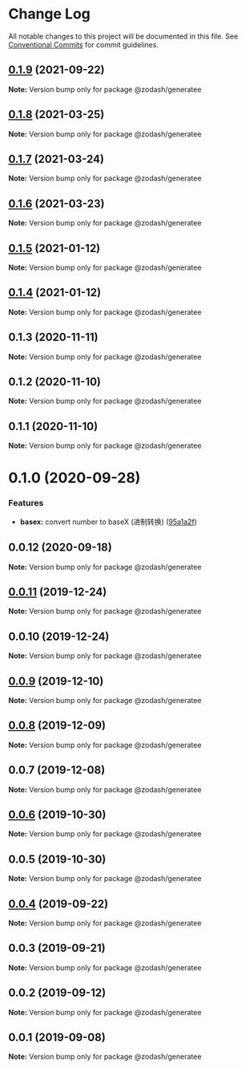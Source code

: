 # Change Log

All notable changes to this project will be documented in this file.
See [Conventional Commits](https://conventionalcommits.org) for commit guidelines.

## [0.1.9](https://github.com/zcorky/zodash/compare/@zodash/generatee@0.1.8...@zodash/generatee@0.1.9) (2021-09-22)

**Note:** Version bump only for package @zodash/generatee





## [0.1.8](https://github.com/zcorky/zodash/compare/@zodash/generatee@0.1.7...@zodash/generatee@0.1.8) (2021-03-25)

**Note:** Version bump only for package @zodash/generatee





## [0.1.7](https://github.com/zcorky/zodash/compare/@zodash/generatee@0.1.6...@zodash/generatee@0.1.7) (2021-03-24)

**Note:** Version bump only for package @zodash/generatee





## [0.1.6](https://github.com/zcorky/zodash/compare/@zodash/generatee@0.1.5...@zodash/generatee@0.1.6) (2021-03-23)

**Note:** Version bump only for package @zodash/generatee





## [0.1.5](https://github.com/zcorky/zodash/compare/@zodash/generatee@0.1.4...@zodash/generatee@0.1.5) (2021-01-12)

**Note:** Version bump only for package @zodash/generatee





## [0.1.4](https://github.com/zcorky/zodash/compare/@zodash/generatee@0.1.3...@zodash/generatee@0.1.4) (2021-01-12)

**Note:** Version bump only for package @zodash/generatee





## 0.1.3 (2020-11-11)

**Note:** Version bump only for package @zodash/generatee





## 0.1.2 (2020-11-10)

**Note:** Version bump only for package @zodash/generatee





## 0.1.1 (2020-11-10)

**Note:** Version bump only for package @zodash/generatee





# 0.1.0 (2020-09-28)


### Features

* **basex:** convert number to baseX (进制转换) ([95a1a2f](https://github.com/zcorky/zodash/commit/95a1a2f361d73de5caa3b8e297c1643e97e40983))





## 0.0.12 (2020-09-18)

**Note:** Version bump only for package @zodash/generatee





## [0.0.11](https://github.com/zcorky/zodash/compare/@zodash/generatee@0.0.10...@zodash/generatee@0.0.11) (2019-12-24)

**Note:** Version bump only for package @zodash/generatee





## 0.0.10 (2019-12-24)

**Note:** Version bump only for package @zodash/generatee





## [0.0.9](https://github.com/zcorky/zodash/compare/@zodash/generatee@0.0.8...@zodash/generatee@0.0.9) (2019-12-10)

**Note:** Version bump only for package @zodash/generatee





## [0.0.8](https://github.com/zcorky/zodash/compare/@zodash/generatee@0.0.7...@zodash/generatee@0.0.8) (2019-12-09)

**Note:** Version bump only for package @zodash/generatee





## 0.0.7 (2019-12-08)

**Note:** Version bump only for package @zodash/generatee





## [0.0.6](https://github.com/zcorky/zodash/compare/@zodash/generatee@0.0.5...@zodash/generatee@0.0.6) (2019-10-30)

**Note:** Version bump only for package @zodash/generatee





## 0.0.5 (2019-10-30)

**Note:** Version bump only for package @zodash/generatee





## [0.0.4](https://github.com/zcorky/zodash/compare/@zodash/generatee@0.0.3...@zodash/generatee@0.0.4) (2019-09-22)

**Note:** Version bump only for package @zodash/generatee





## 0.0.3 (2019-09-21)

**Note:** Version bump only for package @zodash/generatee





## 0.0.2 (2019-09-12)

**Note:** Version bump only for package @zodash/generatee





## 0.0.1 (2019-09-08)

**Note:** Version bump only for package @zodash/generatee
